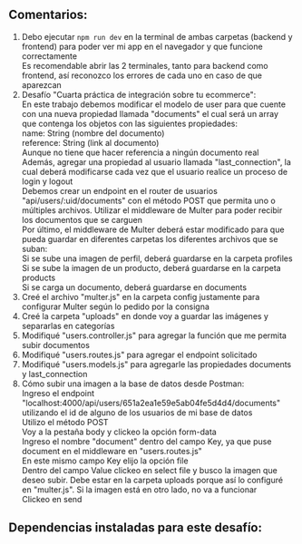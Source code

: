 ## Comentarios:

1. Debo ejecutar `npm run dev` en la terminal de ambas carpetas (backend y frontend) para poder ver mi app en el navegador y que funcione correctamente <br>
   Es recomendable abrir las 2 terminales, tanto para backend como frontend, así reconozco los errores de cada uno en caso de que aparezcan
2. Desafío "Cuarta práctica de integración sobre tu ecommerce": <br>
   En este trabajo debemos modificar el modelo de user para que cuente con una nueva propiedad llamada "documents" el cual será un array que contenga los objetos con las siguientes propiedades: <br>
   name: String (nombre del documento) <br>
   reference: String (link al documento) <br>
   Aunque no tiene que hacer referencia a ningún documento real <br>
   Además, agregar una propiedad al usuario llamada "last_connection", la cual deberá modificarse cada vez que el usuario realice un proceso de login y logout <br>
   Debemos crear un endpoint en el router de usuarios "api/users/:uid/documents" con el método POST que permita uno o múltiples archivos. Utilizar el middleware de Multer para poder recibir los documentos que se carguen <br>
   Por último, el middleware de Multer deberá estar modificado para que pueda guardar en diferentes carpetas los diferentes archivos que se suban: <br>
   Si se sube una imagen de perfil, deberá guardarse en la carpeta profiles <br>
   Si se sube la imagen de un producto, deberá guardarse en la carpeta products <br>
   Si se carga un documento, deberá guardarse en documents <br>
3. Creé el archivo "multer.js" en la carpeta config justamente para configurar Multer según lo pedido por la consigna
4. Creé la carpeta "uploads" en donde voy a guardar las imágenes y separarlas en categorías
5. Modifiqué "users.controller.js" para agregar la función que me permita subir documentos
6. Modifiqué "users.routes.js" para agregar el endpoint solicitado
7. Modifiqué "users.models.js" para agregarle las propiedades documents y last_connection
8. Cómo subir una imagen a la base de datos desde Postman: <br>
   Ingreso el endpoint "localhost:4000/api/users/651a2ea1e59e5ab04fe5d4d4/documents" utilizando el id de alguno de los usuarios de mi base de datos <br>
   Utilizo el método POST <br>
   Voy a la pestaña body y clickeo la opción form-data <br>
   Ingreso el nombre "document" dentro del campo Key, ya que puse document en el middleware en "users.routes.js" <br>
   En este mismo campo Key elijo la opción file <br>
   Dentro del campo Value clickeo en select file y busco la imagen que deseo subir. Debe estar en la carpeta uploads porque así lo configuré en "multer.js". Si la imagen está en otro lado, no va a funcionar <br>
   Clickeo en send <br>



## Dependencias instaladas para este desafío: